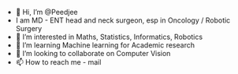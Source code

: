 - 👋 Hi, I’m @Peedjee 
- I am MD - ENT head and neck surgeon, esp in Oncology / Robotic Surgery
- 👀 I’m interested in Maths, Statistics, Informatics, Robotics
- 🌱 I’m learning Machine learning for Academic research
- 💞️ I’m looking to collaborate on Computer Vision
- 📫 How to reach me - mail

<!---
filsto/filsto is a ✨ special ✨ repository because its `README.md` (this file) appears on your GitHub profile.
You can click the Preview link to take a look at your changes.
--->
